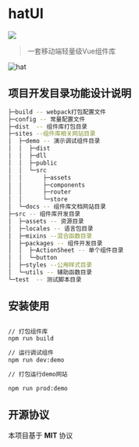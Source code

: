 # hatUI
![](https://travis-ci.org/hat-UI/hatUI.svg?branch=master)

> 一套移动端轻量级Vue组件库
    
![hat](C:\Users\lvhuahao\Desktop\hat.png)

## 项目开发目录功能设计说明

```bash
├─build -- webpack打包配置文件
├─config -- 常量配置文件
├─dist  -- 组件库打包目录
├─sites --组件库相关网站目录
│  ├─demo -- 演示调试组件目录
│  │  ├─dist
│  │  ├─dll
│  │  ├─public
│  │  └─src
│  │      ├─assets
│  │      ├─components
│  │      ├─router
│  │      └─store
│  └─docs -- 组件库文档网站目录
├─src -- 组件库开发目录
│  ├─assets -- 资源目录
│  ├─locales -- 语言包目录
│  ├─mixins --混合函数目录
│  ├─packages -- 组件开发目录
│  │  ├─ActionSheet -- 单个组件目录
│  │  └─button
│  ├─styles --公用样式目录
│  └─utils -- 辅助函数目录
└─test  -- 测试脚本目录
```
## 安装使用

```bash

// 打包组件库
npm run build

// 运行调试组件
npm run dev:demo

// 打包运行demo网站

npm run prod:demo

```

## 开源协议

本项目基于 **MIT** 协议
